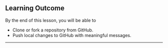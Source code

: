 ## Learning Outcome
By the end of this lesson, you will be able to 
- Clone or fork a repository from GitHub.
- Push local changes to GitHub with meaningful messages.

---

